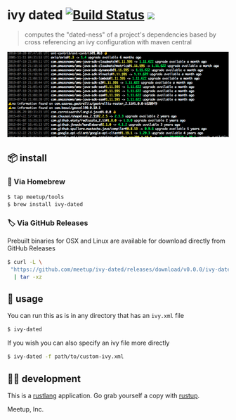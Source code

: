 # ivy dated [![Build Status](https://travis-ci.com/meetup/ivy-dated.svg?branch=master)](https://travis-ci.com/meetup/ivy-dated)  [![](https://github.com/meetup/ivy-dated/workflows/Main/badge.svg)](https://github.com/meetup/ivy-dated/actions)

> computes the "dated-ness" of a project's dependencies based by cross referencing an ivy configuration with maven central

<p align="center">
  <img src="example.png">
</p>

## 📦 install

### 🍺 Via Homebrew

```sh
$ tap meetup/tools
$ brew install ivy-dated
```

### 🏷️ Via GitHub Releases

Prebuilt binaries for OSX and Linux are available for download directly from GitHub Releases

```sh
$ curl -L \
 "https://github.com/meetup/ivy-dated/releases/download/v0.0.0/ivy-dated-v0.0.0-$(uname -s)-$(uname -m).tar.gz" \
  | tar -xz
```

## 🤸 usage

You can run this as is in any directory that has an `ivy.xml` file

```sh
$ ivy-dated
```

If you wish you can also specify an ivy file more directly

```sh
$ ivy-dated -f path/to/custom-ivy.xml
```

## 👩‍🏭 development

This is a [rustlang](https://www.rust-lang.org/en-US/) application.
Go grab yourself a copy with [rustup](https://rustup.rs/).

Meetup, Inc.